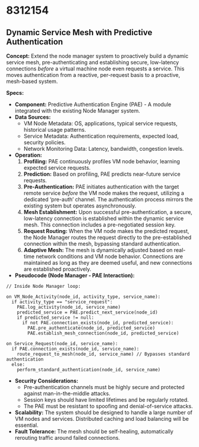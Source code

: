 # 8312154

## Dynamic Service Mesh with Predictive Authentication

**Concept:** Extend the node manager system to proactively build a dynamic service mesh, pre-authenticating and establishing secure, low-latency connections *before* a virtual machine node even requests a service. This moves authentication from a reactive, per-request basis to a proactive, mesh-based system.

**Specs:**

*   **Component:** Predictive Authentication Engine (PAE) - A module integrated with the existing Node Manager system.
*   **Data Sources:**
    *   VM Node Metadata: OS, applications, typical service requests, historical usage patterns.
    *   Service Metadata: Authentication requirements, expected load, security policies.
    *   Network Monitoring Data: Latency, bandwidth, congestion levels.
*   **Operation:**
    1.  **Profiling:** PAE continuously profiles VM node behavior, learning expected service requests.
    2.  **Prediction:** Based on profiling, PAE predicts near-future service requests.
    3.  **Pre-Authentication:** PAE initiates authentication with the target remote service *before* the VM node makes the request, utilizing a dedicated ‘pre-auth’ channel. The authentication process mirrors the existing system but operates asynchronously.
    4.  **Mesh Establishment:** Upon successful pre-authentication, a secure, low-latency connection is established within the dynamic service mesh. This connection includes a pre-negotiated session key.
    5.  **Request Routing:** When the VM node makes the predicted request, the Node Manager routes the request directly to the pre-established connection within the mesh, bypassing standard authentication.
    6.  **Adaptive Mesh:** The mesh is dynamically adjusted based on real-time network conditions and VM node behavior. Connections are maintained as long as they are deemed useful, and new connections are established proactively.
*   **Pseudocode (Node Manager - PAE Interaction):**

```
// Inside Node Manager loop:

on VM_Node_Activity(node_id, activity_type, service_name):
  if activity_type == "service_request":
    PAE.log_activity(node_id, service_name)
    predicted_service = PAE.predict_next_service(node_id)
    if predicted_service != null:
      if not PAE.connection_exists(node_id, predicted_service):
        PAE.pre_authenticate(node_id, predicted_service)
        PAE.establish_mesh_connection(node_id, predicted_service)

on Service_Request(node_id, service_name):
  if PAE.connection_exists(node_id, service_name):
    route_request_to_mesh(node_id, service_name) // Bypasses standard authentication
  else:
    perform_standard_authentication(node_id, service_name)
```

*   **Security Considerations:**
    *   Pre-authentication channels must be highly secure and protected against man-in-the-middle attacks.
    *   Session keys should have limited lifetimes and be regularly rotated.
    *   The PAE must be resistant to spoofing and denial-of-service attacks.
*   **Scalability:** The system should be designed to handle a large number of VM nodes and services. Distributed caching and load balancing will be essential.
*   **Fault Tolerance:**  The mesh should be self-healing, automatically rerouting traffic around failed connections.